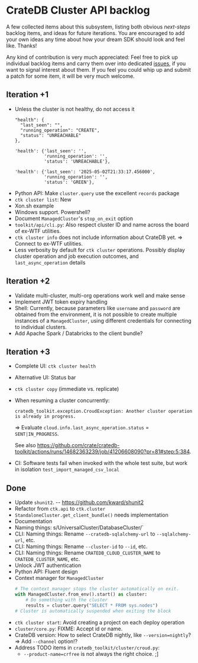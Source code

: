 # CrateDB Cluster API backlog

A few collected items about this subsystem, listing both obvious _next-steps_
backlog items, and ideas for future iterations. You are encouraged to add your
own ideas any time about how your dream SDK should look and feel like. Thanks! 

Any kind of contribution is very much appreciated: Feel free to pick up
individual backlog items and carry them over into dedicated [issues], if you
want to signal interest about them. If you feel you could whip up and submit
a patch for some item, it will be very much welcome.

[issues]: https://github.com/crate/cratedb-toolkit/issues

## Iteration +1
- Unless the cluster is not healthy, do not access it
  ```
  "health": {
    "last_seen": "",
    "running_operation": "CREATE",
    "status": "UNREACHABLE"
  },

  'health': {'last_seen': '',
             'running_operation': '',
             'status': 'UNREACHABLE'},

  'health': {'last_seen': '2025-05-02T21:33:17.456000',
             'running_operation': '',
             'status': 'GREEN'},
  ```
- Python API: Make `cluster.query` use the excellent `records` package
- `ctk cluster list`: New
- Xon.sh example
- Windows support. Powershell?
- Document `ManagedCluster`'s `stop_on_exit` option
- `toolkit/api/cli.py`: Also respect cluster ID and name across the board of ex-WTF utilities.
- `ctk cluster info` does not include information about CrateDB yet.
  => Connect to ex-WTF utilities.
- Less verbosity by default for `ctk cluster` operations.
  Possibly display cluster operation and job execution outcomes, and `last_async_operation` details

## Iteration +2
- Validate multi-cluster, multi-org operations work well and make sense
- Implement JWT token expiry handling
- Shell: Currently, because parameters like `username` and `password` are obtained from
  the environment, it is not possible to create multiple instances of a `ManagedCluster`,
  using different credentials for connecting to individual clusters.
- Add Apache Spark / Databricks to the client bundle?

## Iteration +3
- Complete UI: `ctk cluster health`
- Alternative UI: Status bar
- `ctk cluster copy` (immediate vs. replicate)
- When resuming a cluster concurrently:

  `cratedb_toolkit.exception.CroudException: Another cluster operation is already in progress.`

  => Evaluate `cloud.info.last_async_operation.status` = `SENT|IN_PROGRESS`.

  See also https://github.com/crate/cratedb-toolkit/actions/runs/14682363239/job/41206608090?pr=81#step:5:384.
- CI: Software tests fail when invoked with the whole test suite, but work in isolation
  `test_import_managed_csv_local`

## Done
- Update `shunit2`. -- https://github.com/kward/shunit2
- Refactor from `ctk.api` to `ctk.cluster`
- `StandaloneCluster.get_client_bundle()` needs implementation
- Documentation
- Naming things: s/UniversalCluster/DatabaseCluster/`
- CLI: Naming things: Rename `--cratedb-sqlalchemy-url` to `--sqlalchemy-url`, etc.
- CLI: Naming things: Rename `--cluster-id` to `--id`, etc.
- CLI: Naming things: Rename `CRATEDB_CLOUD_CLUSTER_NAME` to `CRATEDB_CLUSTER_NAME`, etc. 
- Unlock JWT authentication
- Python API: Fluent design
- Context manager for `ManagedCluster`
  ```python
  # The context manager stops the cluster automatically on exit.
  with ManagedCluster.from_env().start() as cluster:
      # Do something with the cluster
      results = cluster.query("SELECT * FROM sys.nodes")
  # Cluster is automatically suspended when exiting the block
  ```
- `ctk cluster start`: Avoid creating a project on each deploy operation
- `cluster/core.py`: FIXME: Accept id or name.
- CrateDB version: How to select CrateDB nightly, like `--version=nightly`?
  => Add `--channel` option!?
- Address TODO items in `cratedb_toolkit/cluster/croud.py`:
  - `--product-name=crfree` is not always the right choice. ;]
